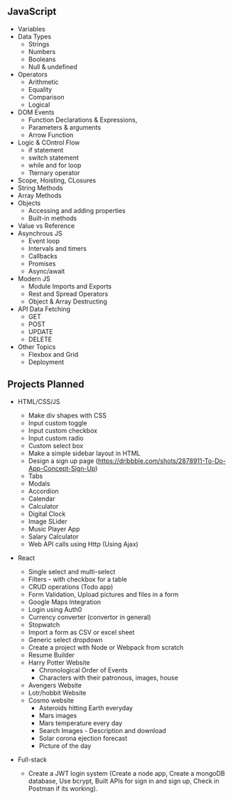 ## JavaScript

- Variables
- Data Types
  - Strings
  - Numbers
  - Booleans
  - Null & undefined
- Operators
  - Arithmetic
  - Equality
  - Comparison
  - Logical
- DOM Events
  - Function Declarations & Expressions, 
  - Parameters & arguments
  - Arrow Function
- Logic & COntrol Flow 
  - if statement 
  - switch statement
  - while and for loop 
  - Tternary operator
- Scope, Hoisting, CLosures
- String Methods
- Array Methods
- Objects
  - Accessing and adding properties
  - Built-in methods
- Value vs Reference
- Asynchrous JS
  - Event loop
  - Intervals and timers
  - Callbacks
  - Promises
  - Async/await
- Modern JS
  - Module Imports and Exports
  - Rest and Spread Operators
  - Object & Array Destructing
- API Data Fetching 
  - GET
  - POST
  - UPDATE
  - DELETE
- Other Topics
  - Flexbox and Grid
  - Deployment

## Projects Planned
- HTML/CSS/JS
  - Make div shapes with CSS 
  - Input custom toggle 
  - Input custom checkbox
  - Input custom radio
  - Custom select box
  - Make a simple sidebar layout in HTML
  - Design a sign up page (https://dribbble.com/shots/2878911-To-Do-App-Concept-Sign-Up)
  - Tabs
  - Modals
  - Accordion
  - Calendar
  - Calculator
  - Digital Clock
  - Image SLider
  - Music Player App
  - Salary Calculator
  - Web API calls using Http (Using Ajax)
  
- React
  - Single select and multi-select
  - Filters - with checkbox for a table
  - CRUD operations (Todo app)
  - Form Validation, Upload pictures and files in a form
  - Google Maps Integration
  - Login using Auth0
  - Currency converter (convertor in general)
  - Stopwatch
  - Import a form as CSV or excel sheet
  - Generic select dropdown
  - Create a project with Node or Webpack from scratch
  - Resume Builder
  - Harry Potter Website
    - Chronological Order of Events
    - Characters with their patronous, images, house
  - Avengers Website
  - Lotr/hobbit Website
  - Cosmo website
    - Asteroids hitting Earth everyday
    - Mars images 
    - Mars temperature every day
    - Search Images - Description and download
    - Solar corona ejection forecast
    - Picture of the day 
- Full-stack
  - Create a JWT login system (Create a node app, Create a mongoDB database, Use bcrypt, Built APIs for sign in and sign up, Check in Postman if its working).